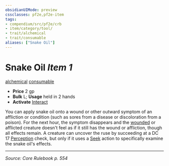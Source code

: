 ```yaml
---
obsidianUIMode: preview
cssclasses: pf2e,pf2e-item
tags:
- compendium/src/pf2e/crb
- item/category/tool/
- trait/alchemical
- trait/consumable
aliases: ["Snake Oil"]
---
```

# Snake Oil *Item 1*  
[alchemical](rules/traits/alchemical.md "Alchemical Item Trait")  [consumable](rules/traits/consumable.md "Consumable Item Trait")  

- **Price** 2 gp
- **Bulk** L; **Usage** held in 2 hands
- **Activate** [Interact](rules/actions/interact.md)

You can apply snake oil onto a wound or other outward symptom of an affliction or condition (such as sores from a disease or discoloration from a poison). For the next hour, the symptom disappears and the [wounded](rules/conditions.md#Wounded) or afflicted creature doesn't feel as if it still has the wound or affliction, though all effects remain. A creature can uncover the ruse by succeeding at a DC 17 [Perception](compendium/skills.md#Perception) check, but only if it uses a [Seek](rules/actions/seek.md) action to specifically examine the snake oil's effects.


---
*Source: Core Rulebook p. 554*